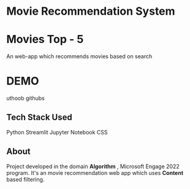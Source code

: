 # Movie Recommendation System
# Movies Top - 5
An web-app which recommends movies based on search
# DEMO
uthoob
githubs
## Tech Stack Used
Python
Streamlit
Jupyter Notebook
CSS
## About
Project developed in the domain **Algorithm** , Microsoft Engage 2022 program.
It's an movie recommendation web app which uses **Content** based filtering.
